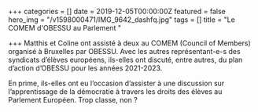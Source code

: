 +++
categories = []
date = 2019-12-05T00:00:00Z
featured = false
hero_img = "/v1598000471/IMG_9642_dashfq.jpg"
tags = []
title = "Le COMEM d'OBESSU au Parlement "

+++
Matthis et Coline ont assisté à deux au COMEM (Council of Members) organisé à Bruxelles par OBESSU. Avec les autres représentant-e-s des syndicats d’élèves européens, ils-elles ont discuté, entre autres, du plan d’action d’OBESSU pour les années 2021-2023.

En prime, ils-elles ont eu l’occasion d’assister à une discussion sur l’apprentissage de la démocratie à travers les droits des élèves au Parlement Européen. Trop classe, non ?